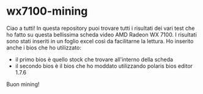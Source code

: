 # wx7100-mining

Ciao a tutti! In questa repository puoi trovare tutti i risultati dei vari test che ho fatto su questa bellissima scheda video AMD Radeon WX 7100. 
I risultati sono stati inseriti in un foglio excel così da facilitarne la lettura.
Ho inserito anche i bios che ho utilizzato:

- il primo bios è quello stock che trovare all'interno della scheda
- il secondo bios è il bios che ho moddato utilizzando polaris bios editor 1.7.6

Buon mining!
